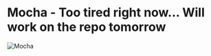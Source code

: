 # Mocha - Too tired right now... Will work on the repo tomorrow
![Mocha](https://user-images.githubusercontent.com/91766105/180051583-5e4a9f68-2f65-43f3-af4b-ae36d53db08a.jpg)
